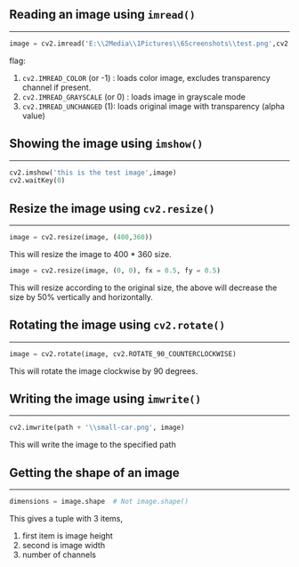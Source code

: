 
## Reading an image using `imread()`
---
```python
image = cv2.imread('E:\\2Media\\1Pictures\\6Screenshots\\test.png',cv2.IMREAD_COLOR)
```

flag: 
1. `cv2.IMREAD_COLOR` (or -1) : loads color image, excludes transparency channel if present.
2. `cv2.IMREAD_GRAYSCALE` (or 0) : loads image in grayscale mode
3. `cv2.IMREAD_UNCHANGED` (1): loads original image with transparency (alpha value)


## Showing the image using `imshow()`
---
```python
cv2.imshow('this is the test image',image)
cv2.waitKey(0)
```


## Resize the image using `cv2.resize()`
---
```python
image = cv2.resize(image, (400,360))
```
This will resize the image to 400 * 360 size.


```python
image = cv2.resize(image, (0, 0), fx = 0.5, fy = 0.5)
```
This will resize according to the original size, the above will decrease the size by 50% vertically and horizontally.


## Rotating the image using `cv2.rotate()`
---
```python
image = cv2.rotate(image, cv2.ROTATE_90_COUNTERCLOCKWISE)
```
This will rotate the image clockwise by 90 degrees.


## Writing the image using `imwrite() `
---
```python
cv2.imwrite(path + '\\small-car.png', image)
```
This will write the image to the specified path



## Getting the shape of an image 
---
```python
dimensions = image.shape  # Not image.shape()
```

This gives a tuple with 3 items, 
1. first item is image height
2. second is image width
3. number of channels